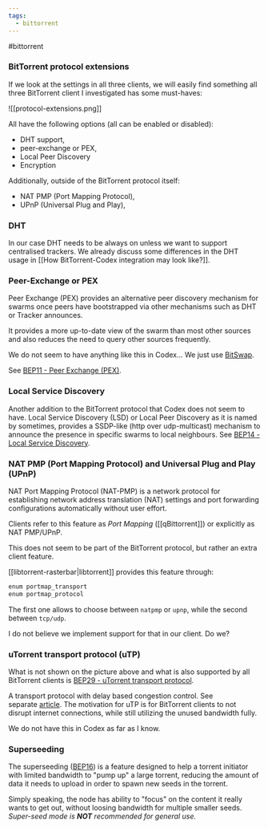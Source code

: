 ```yaml
---
tags:
  - bittorrent
---
```

#bittorrent 

### BitTorrent protocol extensions

If we look at the settings in all three clients, we will easily find something all three BitTorrent client I investigated has some must-haves:

![[protocol-extensions.png]]

All have the following options (all can be enabled or disabled):

- DHT support,
- peer-exchange or PEX,
- Local Peer Discovery
- Encryption

Additionally, outside of the BitTorrent protocol itself:

- NAT PMP (Port Mapping Protocol),
- UPnP (Universal Plug and Play),

### DHT

In our case DHT needs to be always on unless we want to support centralised trackers. We already discuss some differences in the DHT usage in [[How BitTorrent-Codex integration may look like?]].

### Peer-Exchange or PEX

Peer Exchange (PEX) provides an alternative peer discovery mechanism for swarms once peers have bootstrapped via other mechanisms such as DHT or Tracker announces.

It provides a more up-to-date view of the swarm than most other sources and also reduces the need to query other sources frequently.

We do not seem to have anything like this in Codex... We just use [BitSwap](https://specs.ipfs.tech/bitswap-protocol/).

See [BEP11 - Peer Exchange (PEX)](https://www.bittorrent.org/beps/bep_0011.html).

### Local Service Discovery

Another addition to the BitTorrent protocol that Codex does not seem to have. Local Service Discovery (LSD) or Local Peer Discovery as it is named by sometimes, provides a SSDP-like (http over udp-multicast) mechanism to announce the presence in specific swarms to local neighbours. See [BEP14 - Local Service Discovery](https://www.bittorrent.org/beps/bep_0014.html).

### NAT PMP (Port Mapping Protocol) and Universal Plug and Play (UPnP)

NAT Port Mapping Protocol (NAT-PMP) is a network protocol for establishing network address translation (NAT) settings and port forwarding configurations automatically without user effort.

Clients refer to this feature as *Port Mapping*  ([[qBittorrent]]) or explicitly as NAT PMP/UPnP.

This does not seem to be part of the BitTorrent protocol, but rather an extra client feature.

[[libtorrent-rasterbar|libtorrent]] provides this feature through:

```bash
enum portmap_transport
enum portmap_protocol
```

The first one allows to choose between `natpmp` or `upnp`, while the second between `tcp/udp`. 

I do not believe we implement support for that in our client. Do we?

### uTorrent transport protocol (uTP)

What is not shown on the picture above and what is also supported by all BitTorrent clients is [BEP29 - uTorrent transport protocol](https://www.bittorrent.org/beps/bep_0029.html). 

A transport protocol with delay based congestion control. See separate [article](http://www.libtorrent.org/utp.html). The motivation for uTP is for BitTorrent clients to not disrupt internet connections, while still utilizing the unused bandwidth fully.

We do not have this in Codex as far as I know.

### Superseeding

The superseeding ([BEP16](https://www.bittorrent.org/beps/bep_0016.html)) is a feature designed to help a torrent initiator with limited bandwidth to "pump up" a large torrent, reducing the amount of data it needs to upload in order to spawn new seeds in the torrent.

Simply speaking, the node has ability to "focus" on the content it really wants to get out, without loosing bandwidth for multiple smaller seeds. *Super-seed mode is **NOT** recommended for general use.*